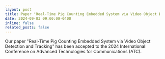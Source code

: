 ```yaml
---
layout: post
title: Paper "Real-Time Pig Counting Embedded System via Video Object Detection and Tracking" has been accepted to ATC 2024
date: 2024-09-03 09:00:00-0400
inline: false
related_posts: false
---
```


Our paper "Real-Time Pig Counting Embedded System via Video Object Detection and Tracking" has been accepted to the 2024 International Conference on Advanced Technologies for Communications (ATC).
